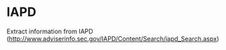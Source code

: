 # IAPD
Extract information from IAPD (http://www.adviserinfo.sec.gov/IAPD/Content/Search/iapd_Search.aspx)

